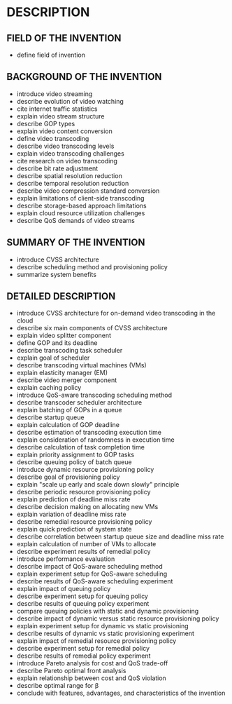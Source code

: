 # DESCRIPTION

## FIELD OF THE INVENTION

- define field of invention

## BACKGROUND OF THE INVENTION

- introduce video streaming
- describe evolution of video watching
- cite internet traffic statistics
- explain video stream structure
- describe GOP types
- explain video content conversion
- define video transcoding
- describe video transcoding levels
- explain video transcoding challenges
- cite research on video transcoding
- describe bit rate adjustment
- describe spatial resolution reduction
- describe temporal resolution reduction
- describe video compression standard conversion
- explain limitations of client-side transcoding
- describe storage-based approach limitations
- explain cloud resource utilization challenges
- describe QoS demands of video streams

## SUMMARY OF THE INVENTION

- introduce CVSS architecture
- describe scheduling method and provisioning policy
- summarize system benefits

## DETAILED DESCRIPTION

- introduce CVSS architecture for on-demand video transcoding in the cloud
- describe six main components of CVSS architecture
- explain video splitter component
- define GOP and its deadline
- describe transcoding task scheduler
- explain goal of scheduler
- describe transcoding virtual machines (VMs)
- explain elasticity manager (EM)
- describe video merger component
- explain caching policy
- introduce QoS-aware transcoding scheduling method
- describe transcoder scheduler architecture
- explain batching of GOPs in a queue
- describe startup queue
- explain calculation of GOP deadline
- describe estimation of transcoding execution time
- explain consideration of randomness in execution time
- describe calculation of task completion time
- explain priority assignment to GOP tasks
- describe queuing policy of batch queue
- introduce dynamic resource provisioning policy
- describe goal of provisioning policy
- explain "scale up early and scale down slowly" principle
- describe periodic resource provisioning policy
- explain prediction of deadline miss rate
- describe decision making on allocating new VMs
- explain variation of deadline miss rate
- describe remedial resource provisioning policy
- explain quick prediction of system state
- describe correlation between startup queue size and deadline miss rate
- explain calculation of number of VMs to allocate
- describe experiment results of remedial policy
- introduce performance evaluation
- describe impact of QoS-aware scheduling method
- explain experiment setup for QoS-aware scheduling
- describe results of QoS-aware scheduling experiment
- explain impact of queuing policy
- describe experiment setup for queuing policy
- describe results of queuing policy experiment
- compare queuing policies with static and dynamic provisioning
- describe impact of dynamic versus static resource provisioning policy
- explain experiment setup for dynamic vs static provisioning
- describe results of dynamic vs static provisioning experiment
- explain impact of remedial resource provisioning policy
- describe experiment setup for remedial policy
- describe results of remedial policy experiment
- introduce Pareto analysis for cost and QoS trade-off
- describe Pareto optimal front analysis
- explain relationship between cost and QoS violation
- describe optimal range for β
- conclude with features, advantages, and characteristics of the invention

